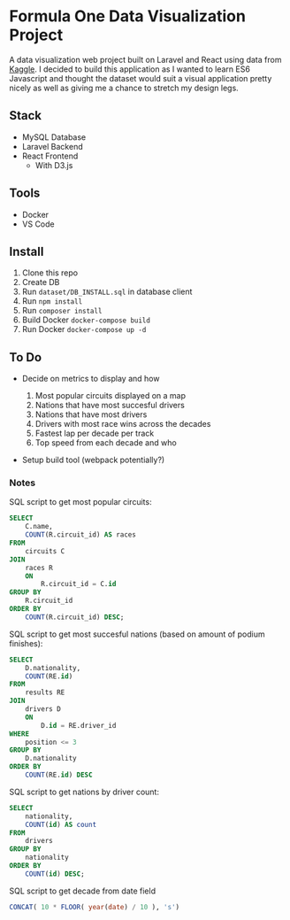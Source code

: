# Formula One Data Visualization Project
A data visualization web project built on Laravel and React using data from [Kaggle](https://www.kaggle.com/cjgdev/formula-1-race-data-19502017). I decided to build this application as I wanted to learn ES6 Javascript and thought the dataset would suit a visual application pretty nicely as well as giving me a chance to stretch my design legs.

## Stack
- MySQL Database
- Laravel Backend
- React Frontend
    - With D3.js

## Tools
- Docker
- VS Code

## Install
1. Clone this repo
2. Create DB
3. Run `dataset/DB_INSTALL.sql` in database client
4. Run `npm install`
5. Run `composer install`
6. Build Docker `docker-compose build`
7. Run Docker `docker-compose up -d`

## To Do
- Decide on metrics to display and how
    1. Most popular circuits displayed on a map
    2. Nations that have most succesful drivers
    3. Nations that have most drivers
    4. Drivers with most race wins across the decades
	5. Fastest lap per decade per track
	6. Top speed from each decade and who

- Setup build tool (webpack potentially?)

### Notes
SQL script to get most popular circuits:
```SQL
SELECT
	C.name,
	COUNT(R.circuit_id) AS races
FROM
	circuits C
JOIN
	races R
	ON
		R.circuit_id = C.id
GROUP BY
	R.circuit_id
ORDER BY
	COUNT(R.circuit_id) DESC;
```

SQL script to get most succesful nations (based on amount of podium finishes):
```SQL
SELECT
	D.nationality,
	COUNT(RE.id)
FROM
	results RE
JOIN
	drivers D
	ON
		D.id = RE.driver_id
WHERE
	position <= 3
GROUP BY
	D.nationality
ORDER BY
	COUNT(RE.id) DESC
```

SQL script to get nations by driver count:
```SQL
SELECT
	nationality,
	COUNT(id) AS count
FROM
	drivers
GROUP BY
	nationality
ORDER BY
	COUNT(id) DESC;
```

SQL script to get decade from date field
```SQL
CONCAT( 10 * FLOOR( year(date) / 10 ), 's')
```
